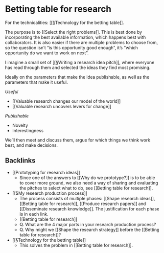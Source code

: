 # Betting table for research
For the technicalities: [[§Technology for the betting table]].

The purpose is to [[Select the right problems]]. This is best done by incorporating the best available information, which happens best with collaborators. It is also easier if there are multiple problems to choose from, so the question isn’t “is this opportunity good enough”, it’s “which opportunity do we want to work on next”.

I imagine a small set of [[§Writing a research idea pitch]], where everyone has read through them and selected the ideas they find most promising. 

Ideally on the parameters that make the idea publishable, as well as the parameters that make it useful.

*Useful*
* [[Valuable research changes our model of the world]]
* [[Valuable research uncovers levers for change]]

*Publishable*
* Novelty 
* Interestingness

<!-- #research Which parameters determine rejection/acceptance? See slides from How to Get Published, as well as the description in Pediatrics for authors.    -->

We’ll then meet and discuss them, argue for which things we think work best, and make decisions.

## Backlinks
* [[Prototyping for research ideas]]
	* Since one of the answers to [[Why do we prototype?]] is to be able to cover more ground, we also need a way of sharing and evaluating the pitches to select what to do, see [[Betting table for research]].
* [[$My research production process]]
	* The process consists of multiple phases: [[Shape research ideas]], [[Betting table for research]], [[Produce research papers]] and [[Disseminate research knowledge]]. The justification for each phase is in each link.
	* [[Betting table for research]]
	* Q. What are the 4 major parts in your research production process?
	* Q. Why might we [[Shape the research strategy]] before the [[Betting table for research]]?
* [[§Technology for the betting table]]
	* This solves the problem in [[Betting table for research]].

<!-- {BearID:70268A92-D8DE-4663-8DB0-03066393A197-4337-000004441F4CA328} -->
